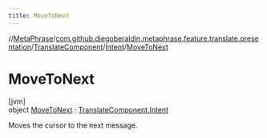 ```yaml
---
title: MoveToNext
---
```

//[MetaPhrase](../../../../../index.html)/[com.github.diegoberaldin.metaphrase.feature.translate.presentation](../../../index.html)/[TranslateComponent](../../index.html)/[Intent](../index.html)/[MoveToNext](index.html)



# MoveToNext



[jvm]\
object [MoveToNext](index.html) : [TranslateComponent.Intent](../index.html)

Moves the cursor to the next message.


